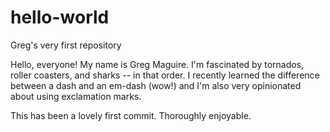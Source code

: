 # hello-world
Greg's very first repository

Hello, everyone! My name is Greg Maguire. I'm fascinated by tornados, roller coasters, and sharks -- in that order. I recently learned the difference between a dash and an em-dash (wow!) and I'm also very opinionated about using exclamation marks.

This has been a lovely first commit. Thoroughly enjoyable.
